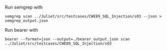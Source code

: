Run semgrep with
```
semgrep scan ../Juliet/src/testcases/CWE89_SQL_Injection/s03 --json > semgrep_output.json
```

Run bearer with
```
bearer --format=json --output=./bearer_output.json scan ../Juliet/src/testcases/CWE89_SQL_Injection/s03
```